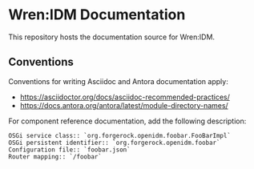 # Wren:IDM Documentation

This repository hosts the documentation source for Wren:IDM.


## Conventions

Conventions for writing Asciidoc and Antora documentation apply:

* https://asciidoctor.org/docs/asciidoc-recommended-practices/
* https://docs.antora.org/antora/latest/module-directory-names/

For component reference documentation, add the following description:

```
OSGi service class:: `org.forgerock.openidm.foobar.FooBarImpl`
OSGi persistent identifier:: `org.forgerock.openidm.foobar`
Configuration file:: `foobar.json`
Router mapping:: `/foobar`
```
